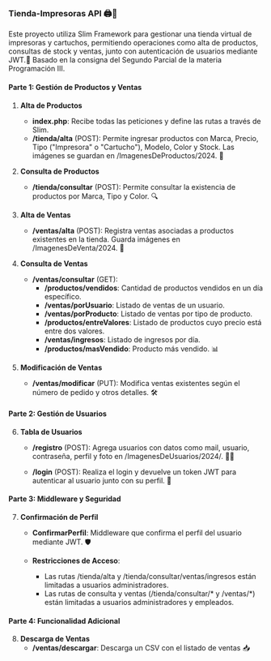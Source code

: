 ### Tienda-Impresoras API 🖨️🛒

Este proyecto utiliza Slim Framework para gestionar una tienda virtual de impresoras y cartuchos, permitiendo operaciones como alta de productos, consultas de stock y ventas, junto con autenticación de usuarios mediante JWT.🔐
Basado en la consigna del Segundo Parcial de la materia Programación III.

#### Parte 1: Gestión de Productos y Ventas

1. **Alta de Productos**
   - **index.php**: Recibe todas las peticiones y define las rutas a través de Slim.
   - **/tienda/alta** (POST): Permite ingresar productos con Marca, Precio, Tipo ("Impresora" o "Cartucho"), Modelo, Color y Stock. Las imágenes se guardan en /ImagenesDeProductos/2024. 📸

2. **Consulta de Productos**
   - **/tienda/consultar** (POST): Permite consultar la existencia de productos por Marca, Tipo y Color. 🔍

3. **Alta de Ventas**
   - **/ventas/alta** (POST): Registra ventas asociadas a productos existentes en la tienda. Guarda imágenes en /ImagenesDeVenta/2024. 💼

4. **Consulta de Ventas**
   - **/ventas/consultar** (GET):
     - **/productos/vendidos**: Cantidad de productos vendidos en un día específico.
     - **/ventas/porUsuario**: Listado de ventas de un usuario.
     - **/ventas/porProducto**: Listado de ventas por tipo de producto.
     - **/productos/entreValores**: Listado de productos cuyo precio está entre dos valores.
     - **/ventas/ingresos**: Listado de ingresos por día.
     - **/productos/masVendido**: Producto más vendido. 📊

5. **Modificación de Ventas**
   - **/ventas/modificar** (PUT): Modifica ventas existentes según el número de pedido y otros detalles. 🛠️

#### Parte 2: Gestión de Usuarios

6. **Tabla de Usuarios**
   - **/registro** (POST): Agrega usuarios con datos como mail, usuario, contraseña, perfil y foto en /ImagenesDeUsuarios/2024/. 🧑‍💻

   - **/login** (POST): Realiza el login y devuelve un token JWT para autenticar al usuario junto con su perfil. 🔑

#### Parte 3: Middleware y Seguridad

7. **Confirmación de Perfil**
   - **ConfirmarPerfil**: Middleware que confirma el perfil del usuario mediante JWT. 🛡️

   - **Restricciones de Acceso**:
     - Las rutas /tienda/alta y /tienda/consultar/ventas/ingresos están limitadas a usuarios administradores.
     - Las rutas de consulta y ventas (/tienda/consultar/* y /ventas/*) están limitadas a usuarios administradores y empleados.
     
#### Parte 4: Funcionalidad Adicional

8. **Descarga de Ventas**
   - **/ventas/descargar**: Descarga un CSV con el listado de ventas 📥
